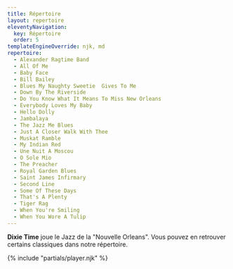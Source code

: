 ```yaml
---
title: Répertoire
layout: repertoire
eleventyNavigation:
  key: Répertoire
  order: 5
templateEngineOverride: njk, md
repertoire:
  - Alexander Ragtime Band
  - All Of Me
  - Baby Face
  - Bill Bailey
  - Blues My Naughty Sweetie  Gives To Me
  - Down By The Riverside
  - Do You Know What It Means To Miss New Orleans
  - Everybody Loves My Baby
  - Hello Dolly
  - Jambalaya
  - The Jazz Me Blues
  - Just A Closer Walk With Thee
  - Muskat Ramble
  - My Indian Red
  - Une Nuit A Moscou
  - O Sole Mio
  - The Preacher
  - Royal Garden Blues
  - Saint James Infirmary
  - Second Line
  - Some Of These Days
  - That's A Plenty
  - Tiger Rag
  - When You're Smiling
  - When You Wore A Tulip
---
```


**Dixie Time** joue le Jazz de la "Nouvelle Orleans". Vous pouvez en retrouver certains classiques dans notre répertoire.

<div class="mb-6 w-fit mx-auto">
  {% include "partials/player.njk" %}
</div>
